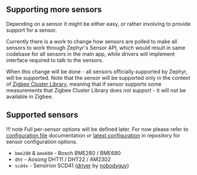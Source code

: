 ## Supporting more sensors
Depending on a sensor it might be either easy, or rather involving to provide support for a sensor.

Currently there is a work to change how sensors are polled to make all sensors to work through Zephyr's Sensor API, which would result in same codebase for all sensors in the main app, while drivers will implement interface required to talk to the sensors.

When this change will be done - all sensors officially supported by Zephyr, will be supported. Note that the sensor will be supported only in the context of [Zigbee Cluster Library](https://zigbeealliance.org/wp-content/uploads/2021/10/07-5123-08-Zigbee-Cluster-Library.pdf), meaning that if sensor supports some measurements that Zigbee Cluster Library does not support - it will not be available in Zigbee.

## Supported sensors
!!! note
    Full per-sensor options will be defined later. For now please refer to [configuration file](../using_the_cli/configuration_file.md) documentation or [latest configuration](https://github.com/ffenix113/zigbee_home/blob/develop/zigbee.yml) in repository for sensor configuration options.

* `bme280` & `bme680` - Bosch BME280 / BME680
* `dht` - Aosong DHT11 / DHT22 / AM2302
* `scd4x` - Sensirion SCD41 ([driver](https://github.com/nobodyguy/sensirion_zephyr_drivers) by [nobodyguy](https://github.com/nobodyguy))

